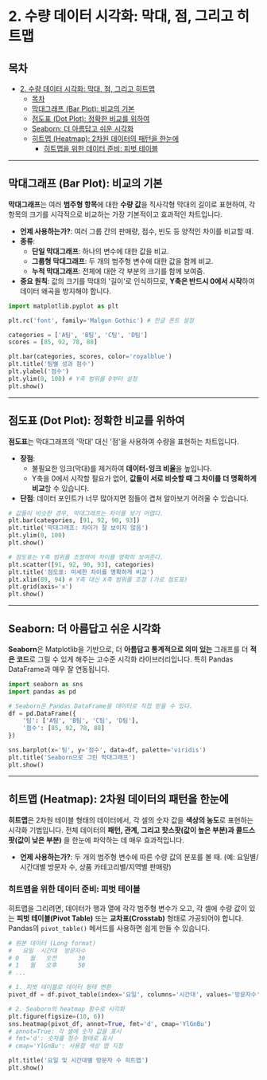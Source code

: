 # 2. 수량 데이터 시각화: 막대, 점, 그리고 히트맵

## 목차
- [2. 수량 데이터 시각화: 막대, 점, 그리고 히트맵](#2-수량-데이터-시각화-막대-점-그리고-히트맵)
  - [목차](#목차)
  - [막대그래프 (Bar Plot): 비교의 기본](#막대그래프-bar-plot-비교의-기본)
  - [점도표 (Dot Plot): 정확한 비교를 위하여](#점도표-dot-plot-정확한-비교를-위하여)
  - [Seaborn: 더 아름답고 쉬운 시각화](#seaborn-더-아름답고-쉬운-시각화)
  - [히트맵 (Heatmap): 2차원 데이터의 패턴을 한눈에](#히트맵-heatmap-2차원-데이터의-패턴을-한눈에)
    - [히트맵을 위한 데이터 준비: 피벗 테이블](#히트맵을-위한-데이터-준비-피벗-테이블)

---

## 막대그래프 (Bar Plot): 비교의 기본

**막대그래프**는 여러 **범주형 항목**에 대한 **수량 값**을 직사각형 막대의 길이로 표현하여, 각 항목의 크기를 시각적으로 비교하는 가장 기본적이고 효과적인 차트입니다.

- **언제 사용하는가?**: 여러 그룹 간의 판매량, 점수, 빈도 등 양적인 차이를 비교할 때.
- **종류**:
    - **단일 막대그래프**: 하나의 변수에 대한 값을 비교.
    - **그룹형 막대그래프**: 두 개의 범주형 변수에 대한 값을 함께 비교.
    - **누적 막대그래프**: 전체에 대한 각 부분의 크기를 함께 보여줌.
- **중요 원칙**: 값의 크기를 막대의 '길이'로 인식하므로, **Y축은 반드시 0에서 시작**하여 데이터 왜곡을 방지해야 합니다.

```python
import matplotlib.pyplot as plt

plt.rc('font', family='Malgun Gothic') # 한글 폰트 설정

categories = ['A팀', 'B팀', 'C팀', 'D팀']
scores = [85, 92, 78, 88]

plt.bar(categories, scores, color='royalblue')
plt.title('팀별 성과 점수')
plt.ylabel('점수')
plt.ylim(0, 100) # Y축 범위를 0부터 설정
plt.show()
```

---

## 점도표 (Dot Plot): 정확한 비교를 위하여

**점도표**는 막대그래프의 '막대' 대신 '점'을 사용하여 수량을 표현하는 차트입니다.

- **장점**:
    - 불필요한 잉크(막대)를 제거하여 **데이터-잉크 비율**을 높입니다.
    - Y축을 0에서 시작할 필요가 없어, **값들이 서로 비슷할 때 그 차이를 더 명확하게 비교**할 수 있습니다.
- **단점**: 데이터 포인트가 너무 많아지면 점들이 겹쳐 알아보기 어려울 수 있습니다.

```python
# 값들이 비슷한 경우, 막대그래프는 차이를 보기 어렵다.
plt.bar(categories, [91, 92, 90, 93])
plt.title('막대그래프: 차이가 잘 보이지 않음')
plt.ylim(0, 100)
plt.show()

# 점도표는 Y축 범위를 조정하여 차이를 명확히 보여준다.
plt.scatter([91, 92, 90, 93], categories)
plt.title('점도표: 미세한 차이를 명확하게 비교')
plt.xlim(89, 94) # Y축 대신 X축 범위를 조정 (가로 점도표)
plt.grid(axis='x')
plt.show()
```

---

## Seaborn: 더 아름답고 쉬운 시각화

**Seaborn**은 Matplotlib을 기반으로, 더 **아름답고 통계적으로 의미 있는** 그래프를 더 **적은 코드**로 그릴 수 있게 해주는 고수준 시각화 라이브러리입니다. 특히 Pandas DataFrame과 매우 잘 연동됩니다.

```python
import seaborn as sns
import pandas as pd

# Seaborn은 Pandas DataFrame을 데이터로 직접 받을 수 있다.
df = pd.DataFrame({
    '팀': ['A팀', 'B팀', 'C팀', 'D팀'],
    '점수': [85, 92, 78, 88]
})

sns.barplot(x='팀', y='점수', data=df, palette='viridis')
plt.title('Seaborn으로 그린 막대그래프')
plt.show()
```

---

## 히트맵 (Heatmap): 2차원 데이터의 패턴을 한눈에

**히트맵**은 2차원 테이블 형태의 데이터에서, 각 셀의 숫자 값을 **색상의 농도**로 표현하는 시각화 기법입니다. 전체 데이터의 **패턴, 관계, 그리고 핫스팟(값이 높은 부분)과 콜드스팟(값이 낮은 부분)** 을 한눈에 파악하는 데 매우 효과적입니다.

- **언제 사용하는가?**: 두 개의 범주형 변수에 따른 수량 값의 분포를 볼 때. (예: 요일별/시간대별 방문자 수, 상품 카테고리별/지역별 판매량)

### 히트맵을 위한 데이터 준비: 피벗 테이블

히트맵을 그리려면, 데이터가 행과 열에 각각 범주형 변수가 오고, 각 셀에 수량 값이 있는 **피벗 테이블(Pivot Table)**  또는 **교차표(Crosstab)**  형태로 가공되어야 합니다. Pandas의 `pivot_table()` 메서드를 사용하면 쉽게 만들 수 있습니다.

```python
# 원본 데이터 (Long format)
#   요일  시간대  방문자수
# 0   월   오전      30
# 1   월   오후      50
# ...

# 1. 피벗 테이블로 데이터 형태 변환
pivot_df = df.pivot_table(index='요일', columns='시간대', values='방문자수')

# 2. Seaborn의 heatmap 함수로 시각화
plt.figure(figsize=(10, 6))
sns.heatmap(pivot_df, annot=True, fmt='d', cmap='YlGnBu')
# annot=True: 각 셀에 숫자 값을 표시
# fmt='d': 숫자를 정수 형태로 표시
# cmap='YlGnBu': 사용할 색상 맵 지정

plt.title('요일 및 시간대별 방문자 수 히트맵')
plt.show()
```